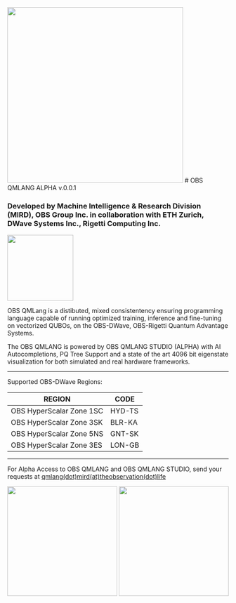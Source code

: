 

<img src="https://ik.imagekit.io/fwwm2nv0b6z/QMLANG_nlHrsvcRt.png?updatedAt=1711040642252" width="400">
# OBS QMLANG ALPHA v.0.0.1

### Developed by Machine Intelligence & Research Division (MIRD), OBS Group Inc. in collaboration with ETH Zurich, DWave Systems Inc., Rigetti Computing Inc. 

<img src="https://ik.imagekit.io/fwwm2nv0b6z/Build_Passing_Shield_Badge.svg_TG9ej5MT_R.png?updatedAt=1711039924650" width="150">


OBS QMLang is a distibuted, mixed consistentency ensuring programming language capable of running optimized training, inference and fine-tuning on vectorized QUBOs, on the OBS-DWave, OBS-Rigetti Quantum Advantage Systems. 

The OBS QMLANG is powered by OBS QMLANG STUDIO (ALPHA) with AI Autocompletions, PQ Tree Support and a state of the art 4096 bit eigenstate visualization for both simulated and real hardware frameworks. 

---
Supported OBS-DWave Regions: 

| REGION    | CODE |
| -------- | ------- |
| OBS HyperScalar Zone 1SC  | HYD-TS    |
| OBS HyperScalar Zone 3SK | BLR-KA     |
| OBS HyperScalar Zone 5NS    | GNT-SK    |
|OBS HyperScalar Zone 3ES | LON-GB | 

---

For Alpha Access to OBS QMLANG and OBS QMLANG STUDIO, send your requests at [qmlang(dot)mird(at)theobservation(dot)life](mailto:qml.mird@theobservation.life?subject=ALPHA_ACCESS_QMLANG_QMLANG_STUDIO) 

<p float="left">
 <img src="https://ik.imagekit.io/fwwm2nv0b6z/mird_0nlJbMkTs.jpg?updatedAt=1711040185239" width="250"> 
 <img src="https://ethz.ch/etc/designs/ethz/img/header/ethz_logo_white.svg" width="250">
</p>
